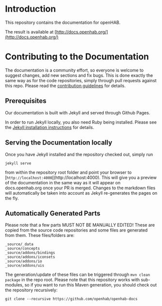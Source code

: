 # Introduction

This repository contains the documentation for openHAB.

The result is available at [http://docs.openhab.org/](http://docs.openhab.org/)

# Contributing to the Documentation

The documentation is a community effort, so everyone is welcome to suggest changes, add new sections and fix bugs.
This is done exactly the same way as for the code repositories, simply through pull requests against this repo.
Please read the [contribution guidelines](CONTRIBUTING.md) for details.

## Prerequisites

Our documentation is built with Jekyll and served through Github Pages.

In order to run Jekyll locally, you also need Ruby being installed.
Please see the [Jekyll installation instructions](https://jekyllrb.com/docs/installation/) for details.

## Serving the Documentation locally

Once you have Jekyll installed and the repository checked out, simply run

```
jekyll serve
```

from within the repository root folder and point your browser to [`http://localhost:4000`[(http://localhost:4000).
This will give you a preview of the documentation in the same way as it will appear on docs.openhab.org once your PR is merged.
Changes to the markdown files will automatically be taken into account as Jekyll re-generates the pages on the fly.

## Automatically Generated Parts

Please note that a few parts MUST NOT BE MANUALLY EDITED!
These are copied from the source code repositories and some files are generated from them. These files/folders are:

```
_source/_data
_source/concepts
_source/addons/bindings
_source/addons/iconsets
_source/addons/io
_source/addons/uis
```

The generation/update of these files can be triggered through `mvn clean package` in the repo root.
Please note that this repository works with sub-modules, so if you want to run this Maven generation, you should check out the repository recursively:

```
git clone --recursive https://github.com/openhab/openhab-docs
```
